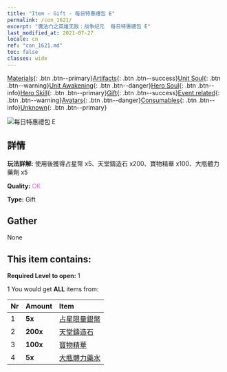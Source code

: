 ```yaml
---
title: "Item - Gift - 每日特惠禮包 E"
permalink: /con_1621/
excerpt: "魔法门之英雄无敌：战争纪元  每日特惠禮包 E"
last_modified_at: 2021-07-27
locale: cn
ref: "con_1621.md"
toc: false
classes: wide
---
```

 [Materials](/ItemsCN/){: .btn .btn--primary}[Artifacts](/ItemsCN/Artifacts/){: .btn .btn--success}[Unit Soul](/ItemsCN/UnitSoul/){: .btn .btn--warning}[Unit Awakening](/ItemsCN/UnitAwakening/){: .btn .btn--danger}[Hero Soul](/ItemsCN/HeroSoul/){: .btn .btn--info}[Hero Skill](/ItemsCN/HeroSkill/){: .btn .btn--primary}[Gift](/ItemsCN/Gift/){: .btn .btn--success}[Event related](/ItemsCN/Events/){: .btn .btn--warning}[Avatars](/ItemsCN/Avatars/){: .btn .btn--danger}[Consumables](/ItemsCN/Consumables/){: .btn .btn--info}[Unknown](/ItemsCN/Unknown/){: .btn .btn--primary}

 ![每日特惠禮包 E](/images/t/i_907237.png)

## 詳情
 **玩法詳解:** 使用後獲得占星幣 x5、天堂鑄造石 x200、寶物精華 x100、大瓶體力藥劑 x5

 **Quality:** <span style="color: #DA70D6">OK</span>

 **Type:** Gift

## Gather

  None

## This item contains:

 **Required Level to open:** 1

 1 You would get **ALL** items  from:

  | Nr | Amount |     Item    |
  |:---|:-------|:------------|
  | 1 |  **5x** | [占星限量銀幣](/cn/Items/con_969/) |  | 
  | 2 |  **200x** | [天堂鑄造石](/cn/Items/art_188/) |  | 
  | 3 |  **100x** | [寶物精華](/cn/Items/con_905/) |  | 
  | 4 |  **5x** | [大瓶體力藥水](/cn/Items/con_706/) |  | 
